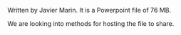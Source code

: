 Written by Javier Marin. It is a Powerpoint file of 76 MB.

We are looking into methods for hosting the file to share.
